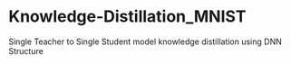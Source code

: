 # Knowledge-Distillation_MNIST
Single Teacher to Single Student model knowledge distillation using DNN Structure
